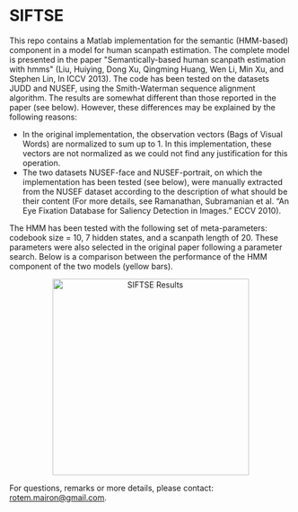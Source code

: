 # SIFTSE

This repo contains a Matlab implementation for the semantic (HMM-based) component in a model for human scanpath estimation. The complete model is presented in the paper "Semantically-based human scanpath estimation with hmms" (Liu, Huiying, Dong Xu, Qingming Huang, Wen Li, Min Xu, and Stephen Lin, In ICCV 2013). The code has been tested on the datasets JUDD and NUSEF, using the Smith-Waterman sequence alignment algorithm. The results are somewhat different than those reported in the paper (see below). However, these differences may be explained by the following reasons:
 <ul>
  <li>In the original implementation, the observation vectors (Bags of Visual Words) are normalized to sum up to 1. In this implementation, these vectors are not normalized as we could not find any justification for this operation.</li>
  <li>The two datasets NUSEF-face and NUSEF-portrait, on which the implementation has been tested (see below), were manually extracted from the NUSEF dataset according to the description of what should be their content (For more details, see Ramanathan, Subramanian et al. “An Eye Fixation Database for Saliency Detection in Images.” ECCV 2010).
</ul>

The HMM has been tested with the following set of meta-parameters: codebook size = 10, 7 hidden states, and a scanpath length of 20. These parameters were also selected in the original paper following a parameter search. Below is a comparison between the performance of the HMM component of the two models (yellow bars).

<p align="center">
  <img src="../master/SIFTSE_Results.png" width="350" title="SIFTSE Results">
</p>

For questions, remarks or more details, please contact: rotem.mairon@gmail.com.
